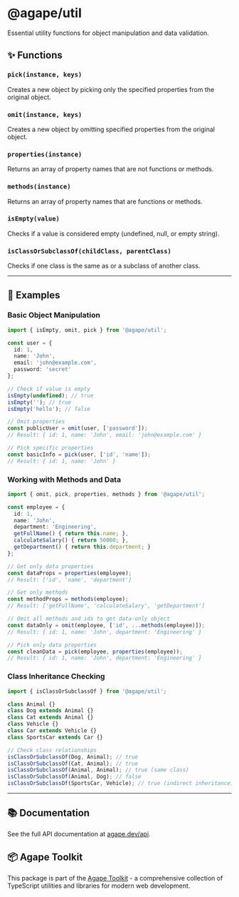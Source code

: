 # @agape/util

Essential utility functions for object manipulation and data validation.

## ✨ Functions

### `pick(instance, keys)`
Creates a new object by picking only the specified properties from the original object.

### `omit(instance, keys)`
Creates a new object by omitting specified properties from the original object.

### `properties(instance)`
Returns an array of property names that are not functions or methods.

### `methods(instance)`
Returns an array of property names that are functions or methods.

### `isEmpty(value)`
Checks if a value is considered empty (undefined, null, or empty string).

### `isClassOrSubclassOf(childClass, parentClass)`
Checks if one class is the same as or a subclass of another class.

---

## 🚀 Examples

### Basic Object Manipulation

```ts
import { isEmpty, omit, pick } from '@agape/util';

const user = { 
  id: 1, 
  name: 'John', 
  email: 'john@example.com', 
  password: 'secret' 
};

// Check if value is empty
isEmpty(undefined); // true
isEmpty(''); // true
isEmpty('hello'); // false

// Omit properties
const publicUser = omit(user, ['password']);
// Result: { id: 1, name: 'John', email: 'john@example.com' }

// Pick specific properties
const basicInfo = pick(user, ['id', 'name']);
// Result: { id: 1, name: 'John' }
```

### Working with Methods and Data

```ts
import { omit, pick, properties, methods } from '@agape/util';

const employee = {
  id: 1,
  name: 'John',
  department: 'Engineering',
  getFullName() { return this.name; },
  calculateSalary() { return 50000; },
  getDepartment() { return this.department; }
};

// Get only data properties
const dataProps = properties(employee);
// Result: ['id', 'name', 'department']

// Get only methods
const methodProps = methods(employee);
// Result: ['getFullName', 'calculateSalary', 'getDepartment']

// Omit all methods and ids to get data-only object
const dataOnly = omit(employee, ['id', ...methods(employee)]);
// Result: { id: 1, name: 'John', department: 'Engineering' }

// Pick only data properties
const cleanData = pick(employee, properties(employee));
// Result: { id: 1, name: 'John', department: 'Engineering' }
```

### Class Inheritance Checking

```ts
import { isClassOrSubclassOf } from '@agape/util';

class Animal {}
class Dog extends Animal {}
class Cat extends Animal {}
class Vehicle {}
class Car extends Vehicle {}
class SportsCar extends Car {}

// Check class relationships
isClassOrSubclassOf(Dog, Animal); // true
isClassOrSubclassOf(Cat, Animal); // true
isClassOrSubclassOf(Animal, Animal); // true (same class)
isClassOrSubclassOf(Animal, Dog); // false
isClassOrSubclassOf(SportsCar, Vehicle); // true (indirect inheritance)
```
---

## 📚 Documentation

See the full API documentation at [agape.dev/api](https://agape.dev/api).

## 📦 Agape Toolkit

This package is part of the [Agape Toolkit](https://github.com/AgapeToolkit/AgapeToolkit) - a comprehensive collection of TypeScript utilities and libraries for modern web development.
